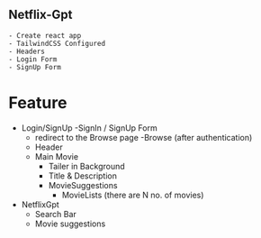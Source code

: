 ## Netflix-Gpt
    - Create react app
    - TailwindCSS Configured
    - Headers
    - Login Form
    - SignUp Form

# Feature
- Login/SignUp
    -SignIn / SignUp Form
    - redirect to the Browse page
-Browse (after authentication)
    - Header
    - Main Movie
        - Tailer in Background
        - Title & Description
        - MovieSuggestions
            - MovieLists (there are N no. of movies)
- NetflixGpt
    - Search Bar
    - Movie suggestions




